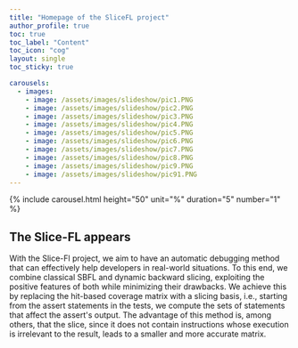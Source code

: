 ```yaml
---
title: "Homepage of the SliceFL project"
author_profile: true
toc: true
toc_label: "Content"
toc_icon: "cog"
layout: single
toc_sticky: true

carousels:
  - images: 
    - image: /assets/images/slideshow/pic1.PNG
    - image: /assets/images/slideshow/pic2.PNG
    - image: /assets/images/slideshow/pic3.PNG
    - image: /assets/images/slideshow/pic4.PNG
    - image: /assets/images/slideshow/pic5.PNG
    - image: /assets/images/slideshow/pic6.PNG
    - image: /assets/images/slideshow/pic7.PNG
    - image: /assets/images/slideshow/pic8.PNG
    - image: /assets/images/slideshow/pic9.PNG
    - image: /assets/images/slideshow/pic91.PNG    
---
```



{% include carousel.html height="50" unit="%" duration="5" number="1" %}


## The Slice-FL appears

With the Slice-Fl project, we aim to have an automatic debugging method that can effectively help developers in real-world situations. To this end, we combine classical SBFL and dynamic backward slicing, exploiting the positive features of both while minimizing their drawbacks. We achieve this by replacing the hit-based coverage matrix with a slicing basis, i.e., starting from the assert statements in the tests, we compute the sets of statements that affect the assert's output. The advantage of this method is, among others, that the slice, since it does not contain instructions whose execution is irrelevant to the result, leads to a smaller and more accurate matrix.
